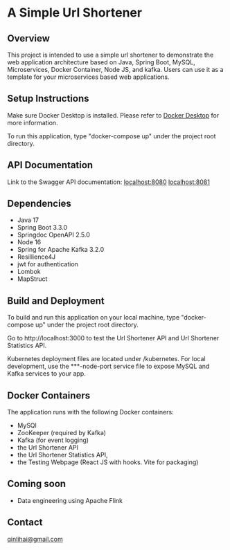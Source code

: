 
# A Simple Url Shortener

## Overview
This project is intended to use a simple url shortener to 
demonstrate the web application architecture based on Java, 
Spring Boot, MySQL, Microservices, Docker Container, Node JS, 
and kafka. Users can use it as a template for your microservices 
based web applications.

## Setup Instructions
Make sure Docker Desktop is installed. Please refer to [Docker Desktop](https://www.docker.com/products/docker-desktop/) 
for more information.

To run this application, type "docker-compose up" under the project root directory.

## API Documentation
Link to the Swagger API documentation: 
[localhost:8080](http://localhost:8080/swagger-ui.html)
[localhost:8081](http://localhost:8081/swagger-ui.html)

## Dependencies
- Java 17
- Spring Boot 3.3.0
- Springdoc OpenAPI 2.5.0
- Node 16
- Spring for Apache Kafka 3.2.0
- Resillience4J
- jwt for authentication
- Lombok
- MapStruct

## Build and Deployment
To build and run this application on your local machine, type "docker-compose up"
under the project root directory.

Go to http://localhost:3000 to test the Url Shortener API and Url Shortener Statistics API.

Kubernetes deployment files are located under /kubernetes. For local development, use the ***-node-port 
service file to expose MySQL and Kafka services to your app.

## Docker Containers
The application runs with the following Docker containers:
- MySQl
- ZooKeeper (required by Kafka)
- Kafka (for event logging)
- the Url Shortener API
- the Url Shortener Statistics API, 
- the Testing Webpage (React JS with hooks. Vite for packaging)

## Coming soon
- Data engineering using Apache Flink

## Contact
qinlihai@gmail.com

